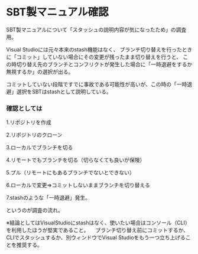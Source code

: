 # SBT製マニュアル確認
SBT製マニュアルについて「スタッシュの説明内容が気になったため」の調査用。

Visual Studioには元々本来のstash機能はなく、
ブランチ切り替えを行ったときに「コミット」していない場合にその変更が残ったまま切り替えを行うと、
この時切り替え先のブランチとコンフリクトが発生した場合に「一時退避をするか無視するか」の選択が出る。

コミットしていない段階ですでに事故である可能性が高いが、この時の「一時退避」選択をSBTはstashとして説明している。

### 確認としては

1.リポジトリを作成

2.リポジトリのクローン

3.ローカルでブランチを切る

4.リモートでもブランチを切る（切らなくても良いが保険）

5.プル（リモートにもあるブランチでないとできない）

6.ローカルで変更⇒コミットしないままブランチを切り替える

7.stashのような「一時退避」発生。

というのが調査の流れ。

※結論としてはVisualStudioにstashはなく、使いたい場合はコンソール（CLI）を利用したほうが堅実であること。
　ブランチ切り替え前にコミットするか、CLIでスタッシュするか、別ウィンドウでVisual Studioをもう一つ立ち上げることを推奨する。

